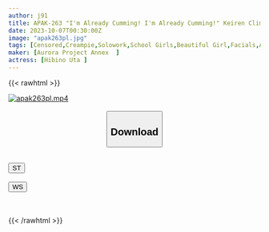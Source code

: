 ```yaml
---
author: j91
title: APAK-263 "I'm Already Cumming! I'm Already Cumming!" Keiren Climax Squirting Beautiful Girl Uta-chan [extreme Sexual Intercourse With A Female Student] #Off Paco Girl And Hotel Cage Lewd Climax SEX Hibino Uta
date: 2023-10-07T00:30:00Z
image: "apak263pl.jpg"
tags: [Censored,Creampie,Solowork,School Girls,Beautiful Girl,Facials,Acme · Orgasm	]
maker: [Aurora Project Annex  ]
actress: [Hibino Uta ]
---
```



{{< rawhtml >}}

<div class="video" data-videoid="7GVgk2wyj3i4Zp">
    <a href="javascript:;">
        <img src="https://my.j91.asia/posts/apak263pl/apak263pl.jpg" width="WIDTH" height="HEIGHT" alt="apak263pl.mp4" loading="lazy">
    </a>
</div>

<script type="text/javascript" src="https://j91.asia/asset/on-demand-st.js"></script>

<br>
  <link rel="stylesheet" href="https://j91.asia/asset/bs5.css">
  
  <center>
  <button class="btn btn-primary" type="button" data-bs-toggle="collapse" data-bs-target=".multi-collapse" aria-expanded="false" aria-controls="multiCollapseExample1 multiCollapseExample2"><h2>Download</h2></button></center>
</p>
<div class="row">
  <div class="col">
    <div class="collapse multi-collapse" id="multiCollapseExample1">
      <div class="card card-body">
	      	      <br>
<div class="buttons">  
<a href="https://streamtape.to/v/7GVgk2wyj3i4Zp"><button class="btn-hover color-3"><i class="fa fa-download"></i> ST</button></a></div>
    </div>
  </div>
</div>
  <div class="col">
    <div class="collapse multi-collapse" id="multiCollapseExample2">
      <div class="card card-body">
	      <br>
<div class="buttons">
    <a href="https://wolfstream.tv/z5rsuhg6scrr"><button class="btn-hover color-9"><i class="fa fa-download"></i> WS</button></a></div>
<br><br>
      </div>
    </div>
  </div>
</div>

{{< /rawhtml >}}